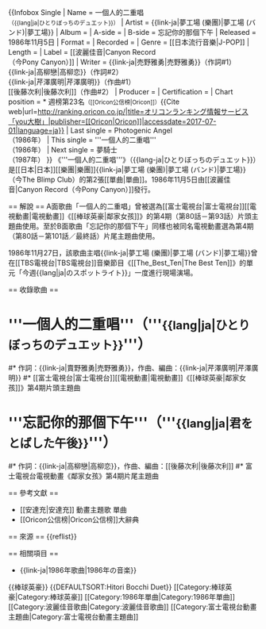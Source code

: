 {{Infobox Single
| Name           = 一個人的二重唱<br /><small>（{{lang|ja|ひとりぼっちのデュエット}}）</small>
| Artist         = {{link-ja|夢工場 (樂團)|夢工場 (バンド)|夢工場}}
| Album          = 
| A-side         = 
| B-side         = 忘記你的那個下午
| Released       = 1986年11月5日
| Format         = 
| Recorded       = 
| Genre          = [[日本流行音樂|J-POP]]
| Length         = 
| Label          = [[波麗佳音|Canyon Record<br />（今Pony Canyon）]]
| Writer         = {{link-ja|売野雅勇|売野雅勇}}（作詞#1）<br />{{link-ja|高柳戀|高柳恋}}（作詞#2）<br />{{link-ja|芹澤廣明|芹澤廣明}}（作曲#1）<br />[[後藤次利|後藤次利]]（作曲#2）
| Producer       = 
| Certification  = 
| Chart position = * 週榜第23名<small>（[[Oricon公信榜|Oricon]]）</small><ref name="oricon">{{Cite web|url=http://ranking.oricon.co.jp/|title=オリコンランキング情報サービス「you大樹」|publisher=[[Oricon|Oricon]]|accessdate=2017-07-01|language=ja}}</ref>
| Last single    = Photogenic Angel <br />（1986年）
| This single    = '''一個人的二重唱'''<br />（1986年）
| Next single    = 夢騎士<br />（1987年）
}}
《'''一個人的二重唱'''》（{{lang-ja|ひとりぼっちのデュエット}}）是[[日本|日本]][[樂團|樂團]]{{link-ja|夢工場 (樂團)|夢工場 (バンド)|夢工場}}（今The Blimp Club）的第2張[[單曲|單曲]]。1986年11月5日由[[波麗佳音|Canyon Record（今Pony Canyon）]]發行。

== 解說 ==
A面歌曲「一個人的二重唱」曾被選為[[富士電視台|富士電視台]][[電視動畫|電視動畫]]《[[棒球英豪|鄰家女孩]]》的第4期（第80話－第93話）片頭主題曲使用。至於B面歌曲「忘記你的那個下午」同樣也被同名電視動畫選為第4期（第80話－第101話／最終話）片尾主題曲使用。

1986年11月27日，該歌曲主唱{{link-ja|夢工場 (樂團)|夢工場 (バンド)|夢工場}}曾在[[TBS電視台|TBS電視台]]音樂節目《[[The_Best_Ten|The Best Ten]]》的單元「今週{{lang|ja|のスポットライト}}」一度進行現場演場。

== 收錄歌曲 ==
# '''一個人的二重唱'''（'''<small>{{lang|ja|ひとりぼっちのデュエット}}</small>'''）
#* 作詞：{{link-ja|賣野雅勇|売野雅勇}}，作曲、編曲：{{link-ja|芹澤廣明|芹澤廣明}}
#* [[富士電視台|富士電視台]][[電視動畫|電視動畫]]《[[棒球英豪|鄰家女孩]]》第4期片頭主題曲
# '''忘記你的那個下午'''（'''<small>{{lang|ja|君をとばした午後}}</small>'''）
#* 作詞：{{link-ja|高柳戀|高柳恋}}，作曲、編曲：[[後藤次利|後藤次利]]
#* 富士電視台電視動畫《鄰家女孩》第4期片尾主題曲

== 參考文獻 ==
* [[安達充|安達充]] 動畫主題歌 單曲
* [[Oricon公信榜|Oricon公信榜]]大辭典

== 來源 ==
{{reflist}}

== 相關項目 ==
* {{link-ja|1986年歌曲|1986年の音楽}}

{{棒球英豪}}
{{DEFAULTSORT:Hitori Bocchi Duet}}
[[Category:棒球英豪|Category:棒球英豪]]
[[Category:1986年單曲|Category:1986年單曲]]
[[Category:波麗佳音歌曲|Category:波麗佳音歌曲]]
[[Category:富士電視台動畫主題曲|Category:富士電視台動畫主題曲]]